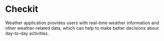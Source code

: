# Checkit
Weather application provides users with real-time weather information and other weather-related data, which can help to make better decisions about day-to-day activities.

